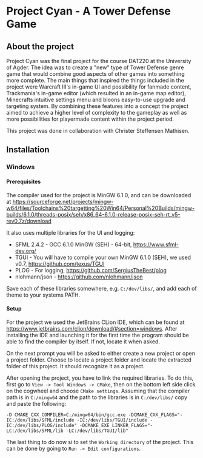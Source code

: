 # Project Cyan - A Tower Defense Game

## About the project
Project Cyan was the final project for the course DAT220 at the University of Agder. The idea was to create a "new" type of Tower Defense genre game that would combine good aspects of other games into something more complete. The main things that inspired the things included in the project were Warcraft III's in-game UI and possibility for fanmade content, Trackmania's in-game editor (which resulted in an in-game map editor), Minecrafts intuitive settings menu and bloons easy-to-use upgrade and targeting system. By combining these features into a concept the project aimed to achieve a higher level of complexity to the gameplay as well as more possibilities for playermade content within the project period.

This project was done in collaboration with Christer Steffensen Mathisen.

## Installation
### Windows
#### Prerequisites
The compiler used for the project is MinGW 6.1.0, and can be downloaded at https://sourceforge.net/projects/mingw-w64/files/Toolchains%20targetting%20Win64/Personal%20Builds/mingw-builds/6.1.0/threads-posix/seh/x86_64-6.1.0-release-posix-seh-rt_v5-rev0.7z/download

It also uses multiple libraries for the UI and logging:
* SFML 2.4.2 - GCC 6.1.0 MinGW (SEH) - 64-bit, https://www.sfml-dev.org/
* TGUI - You will have to compile your own MinGW 6.1.0 (SEH), we used v0.7, https://github.com/texus/TGUI
* PLOG - For logging, https://github.com/SergiusTheBest/plog
* nlohmann/json - https://github.com/nlohmann/json

Save each of these libraries somewhere, e.g. ``C:/dev/libs/``, and add each of theme to your systems PATH.

#### Setup
For the project we used the JetBrains CLion IDE, which can be found at https://www.jetbrains.com/clion/download/#section=windows.
After installing the IDE and launching it for the first time the program should be able to find the compiler by itself. If not, locate it when asked.

On the next prompt you will be asked to either create a new project or open a project folder. Choose to locate a project folder and locate the extracted folder of this project. It should recognize it as a project.

After opening the project, you have to link the required libraries. To do this, first go to ``View -> Tool Windows -> CMake``, then on the bottom left side click on the cogwheel and choose ``CMake settings``. Assuming that the compiler path is in ``C:/mingw64`` and the path to the libraries is in ``C:/dev/libs/`` copy and paste the following:
```
-D CMAKE_CXX_COMPILER=C:/mingw64/bin/gcc.exe -DCMAKE_CXX_FLAGS="-IC:/dev/libs/SFML/include -IC:/dev/libs/TGUI/include -IC:/dev/libs/PLOG/include" -DCMAKE_EXE_LINKER_FLAGS="-LC:/dev/libs/SFML/lib -LC:/dev/libs/TGUI/lib"
```

The last thing to do now si to set the ``Working directory`` of the project. This can be done by going to ``Run -> Edit configurations``.
